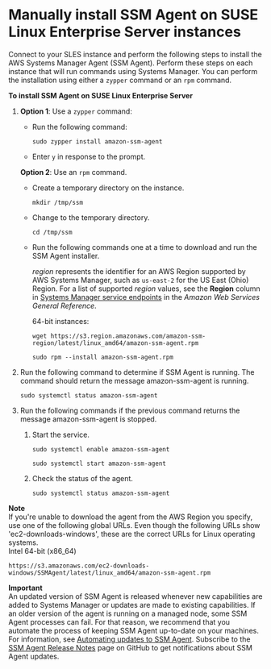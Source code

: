 # Manually install SSM Agent on SUSE Linux Enterprise Server instances<a name="agent-install-sles"></a>

Connect to your SLES instance and perform the following steps to install the AWS Systems Manager Agent \(SSM Agent\)\. Perform these steps on each instance that will run commands using Systems Manager\. You can perform the installation using either a `zypper` command or an `rpm` command\.

**To install SSM Agent on SUSE Linux Enterprise Server**

1. **Option 1**: Use a `zypper` command:
   + Run the following command:

     ```
     sudo zypper install amazon-ssm-agent
     ```
   + Enter `y` in response to the prompt\.

   **Option 2**: Use an `rpm` command\.
   + Create a temporary directory on the instance\.

     ```
     mkdir /tmp/ssm
     ```
   + Change to the temporary directory\.

     ```
     cd /tmp/ssm
     ```
   + Run the following commands one at a time to download and run the SSM Agent installer\. 

     *region* represents the identifier for an AWS Region supported by AWS Systems Manager, such as `us-east-2` for the US East \(Ohio\) Region\. For a list of supported *region* values, see the **Region** column in [Systems Manager service endpoints](https://docs.aws.amazon.com/general/latest/gr/ssm.html#ssm_region) in the *Amazon Web Services General Reference*\.

     64\-bit instances:

     ```
     wget https://s3.region.amazonaws.com/amazon-ssm-region/latest/linux_amd64/amazon-ssm-agent.rpm
     ```

     ```
     sudo rpm --install amazon-ssm-agent.rpm
     ```

1. Run the following command to determine if SSM Agent is running\. The command should return the message amazon\-ssm\-agent is running\.

   ```
   sudo systemctl status amazon-ssm-agent
   ```

1. Run the following commands if the previous command returns the message amazon\-ssm\-agent is stopped\.

   1. Start the service\.

      ```
      sudo systemctl enable amazon-ssm-agent
      ```

      ```
      sudo systemctl start amazon-ssm-agent
      ```

   1. Check the status of the agent\.

      ```
      sudo systemctl status amazon-ssm-agent
      ```

**Note**  
If you're unable to download the agent from the AWS Region you specify, use one of the following global URLs\. Even though the following URLs show 'ec2\-downloads\-windows', these are the correct URLs for Linux operating systems\.  
Intel 64\-bit \(x86\_64\)  

  ```
  https://s3.amazonaws.com/ec2-downloads-windows/SSMAgent/latest/linux_amd64/amazon-ssm-agent.rpm
  ```

**Important**  
An updated version of SSM Agent is released whenever new capabilities are added to Systems Manager or updates are made to existing capabilities\. If an older version of the agent is running on a managed node, some SSM Agent processes can fail\. For that reason, we recommend that you automate the process of keeping SSM Agent up\-to\-date on your machines\. For information, see [Automating updates to SSM Agent](ssm-agent-automatic-updates.md)\. Subscribe to the [SSM Agent Release Notes](https://github.com/aws/amazon-ssm-agent/blob/mainline/RELEASENOTES.md) page on GitHub to get notifications about SSM Agent updates\.